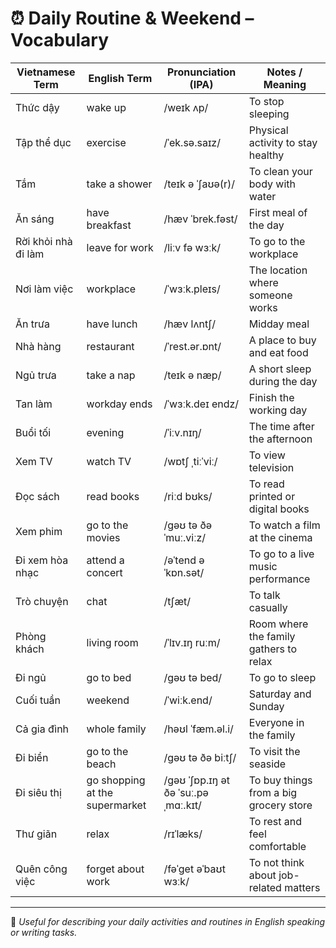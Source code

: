 
# ⏰ Daily Routine & Weekend – Vocabulary

| Vietnamese Term            | English Term                      | Pronunciation (IPA)           | Notes / Meaning                                                     |
|----------------------------|-----------------------------------|-------------------------------|----------------------------------------------------------------------|
| Thức dậy                   | wake up                           | /weɪk ʌp/                      | To stop sleeping                                                    |
| Tập thể dục                | exercise                          | /ˈek.sə.saɪz/                 | Physical activity to stay healthy                                   |
| Tắm                        | take a shower                     | /teɪk ə ˈʃaʊə(r)/            | To clean your body with water                                       |
| Ăn sáng                    | have breakfast                    | /hæv ˈbrek.fəst/              | First meal of the day                                               |
| Rời khỏi nhà đi làm        | leave for work                    | /liːv fə wɜːk/                | To go to the workplace                                              |
| Nơi làm việc               | workplace                         | /ˈwɜːk.pleɪs/                 | The location where someone works                                    |
| Ăn trưa                    | have lunch                        | /hæv lʌntʃ/                   | Midday meal                                                         |
| Nhà hàng                   | restaurant                        | /ˈrest.ər.ɒnt/                | A place to buy and eat food                                         |
| Ngủ trưa                   | take a nap                        | /teɪk ə næp/                  | A short sleep during the day                                        |
| Tan làm                   | workday ends                      | /ˈwɜːk.deɪ endz/              | Finish the working day                                              |
| Buổi tối                   | evening                           | /ˈiːv.nɪŋ/                    | The time after the afternoon                                        |
| Xem TV                     | watch TV                          | /wɒtʃ ˌtiːˈviː/              | To view television                                                  |
| Đọc sách                   | read books                        | /riːd bʊks/                   | To read printed or digital books                                    |
| Xem phim                   | go to the movies                  | /ɡəʊ tə ðə ˈmuː.viːz/        | To watch a film at the cinema                                       |
| Đi xem hòa nhạc           | attend a concert                  | /əˈtend ə ˈkɒn.sət/          | To go to a live music performance                                   |
| Trò chuyện                 | chat                               | /tʃæt/                        | To talk casually                                                    |
| Phòng khách               | living room                       | /ˈlɪv.ɪŋ ruːm/                | Room where the family gathers to relax                             |
| Đi ngủ                    | go to bed                         | /ɡəʊ tə bed/                  | To go to sleep                                                      |
| Cuối tuần                 | weekend                           | /ˈwiːk.end/                   | Saturday and Sunday                                                 |
| Cả gia đình               | whole family                      | /həʊl ˈfæm.əl.i/              | Everyone in the family                                              |
| Đi biển                   | go to the beach                   | /ɡəʊ tə ðə biːtʃ/             | To visit the seaside                                                |
| Đi siêu thị               | go shopping at the supermarket    | /ɡəʊ ˈʃɒp.ɪŋ ət ðə ˈsuː.pəˌmɑː.kɪt/ | To buy things from a big grocery store                      |
| Thư giãn                  | relax                             | /rɪˈlæks/                     | To rest and feel comfortable                                        |
| Quên công việc            | forget about work                 | /fəˈɡet əˈbaʊt wɜːk/         | To not think about job-related matters                             |

---

📘 *Useful for describing your daily activities and routines in English speaking or writing tasks.*
